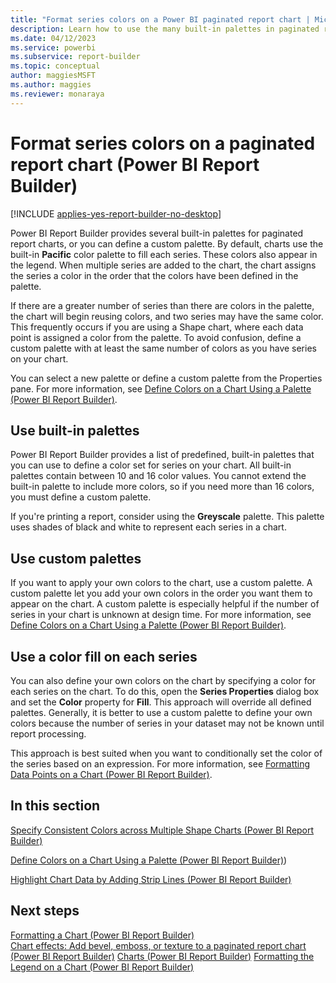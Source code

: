 ```yaml
---
title: "Format series colors on a Power BI paginated report chart | Microsoft Docs"
description: Learn how to use the many built-in palettes in paginated reports for charts or define a custom palette of your own design in Power BI Report Builder.
ms.date: 04/12/2023
ms.service: powerbi
ms.subservice: report-builder
ms.topic: conceptual
author: maggiesMSFT
ms.author: maggies
ms.reviewer: monaraya
---
```

# Format series colors on a paginated report chart (Power BI Report Builder)

[!INCLUDE [applies-yes-report-builder-no-desktop](../../../includes/applies-yes-report-builder-no-desktop.md)]

Power BI Report Builder provides several built-in palettes for paginated report charts, or you can define a custom palette. By default, charts use the built-in **Pacific** color palette to fill each series. These colors also appear in the legend. When multiple series are added to the chart, the chart assigns the series a color in the order that the colors have been defined in the palette.  
  
 If there are a greater number of series than there are colors in the palette, the chart will begin reusing colors, and two series may have the same color. This frequently occurs if you are using a Shape chart, where each data point is assigned a color from the palette. To avoid confusion, define a custom palette with at least the same number of colors as you have series on your chart.  
  
 You can select a new palette or define a custom palette from the Properties pane. For more information, see [Define Colors on a Chart Using a Palette &#40;Power BI Report Builder&#41;](/sql/reporting-services/report-design/define-colors-on-a-chart-using-a-palette-report-builder-and-ssrs).  
  
## Use built-in palettes

 Power BI Report Builder provides a list of predefined, built-in palettes that you can use to define a color set for series on your chart. All built-in palettes contain between 10 and 16 color values. You cannot extend the built-in palette to include more colors, so if you need more than 16 colors, you must define a custom palette.  
  
 If you're printing a report, consider using the **Greyscale** palette. This palette uses shades of black and white to represent each series in a chart.  

## Use custom palettes

 If you want to apply your own colors to the chart, use a custom palette. A custom palette let you add your own colors in the order you want them to appear on the chart. A custom palette is especially helpful if the number of series in your chart is unknown at design time. For more information, see [Define Colors on a Chart Using a Palette &#40;Power BI Report Builder&#41;](/sql/reporting-services/report-design/define-colors-on-a-chart-using-a-palette-report-builder-and-ssrs).  
  
## Use a color fill on each series

 You can also define your own colors on the chart by specifying a color for each series on the chart. To do this, open the **Series Properties** dialog box and set the **Color** property for **Fill**. This approach will override all defined palettes. Generally, it is better to use a custom palette to define your own colors because the number of series in your dataset may not be known until report processing.  
  
 This approach is best suited when you want to conditionally set the color of the series based on an expression.  For more information, see [Formatting Data Points on a Chart &#40;Power BI Report Builder&#41;](/sql/reporting-services/report-design/formatting-data-points-on-a-chart-report-builder-and-ssrs).  
  
## In this section 

 [Specify Consistent Colors across Multiple Shape Charts &#40;Power BI Report Builder&#41;](/sql/reporting-services/report-design/specify-consistent-colors-across-multiple-shape-charts-report-builder-and-ssrs)  
  
 [Define Colors on a Chart Using a Palette &#40;Power BI Report Builder&#41;](/sql/reporting-services/report-design/define-colors-on-a-chart-using-a-palette-report-builder-and-ssrs))  
  
 [Highlight Chart Data by Adding Strip Lines &#40;Power BI Report Builder&#41;](/sql/reporting-services/report-design/highlight-chart-data-by-adding-strip-lines-report-builder-and-ssrs)  
  
## Next steps

 [Formatting a Chart &#40;Power BI Report Builder&#41;](formatting-chart-report-builder.md)   
 [Chart effects: Add bevel, emboss, or texture to a paginated report chart (Power BI Report Builder)](chart-effects-add-bevel-emboss-or-texture-report-builder.md)
 [Charts &#40;Power BI Report Builder&#41;](charts-report-builder.md) 
 [Formatting the Legend on a Chart &#40;Power BI Report Builder&#41;](/sql/reporting-services/report-design/chart-legend-formatting-report-builder)  
  
  
